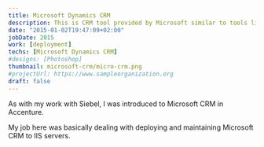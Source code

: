 ```yaml
---
title: Microsoft Dynamics CRM
description: This is CRM tool provided by Microsoft similar to tools like Siebel. This is basically to manage data collected from customers.
date: "2015-01-02T19:47:09+02:00"
jobDate: 2015
work: [deployment]
techs: [Microsoft Dynamics CRM]
#designs: [Photoshop]
thumbnail: microsoft-crm/micro-crm.png
#projectUrl: https://www.sampleorganization.org
draft: false
---
```


As with my work with Siebel, I was introduced to Microsoft CRM in Accenture.

My job here was basically dealing with deploying and maintaining Microsoft CRM to IIS servers.